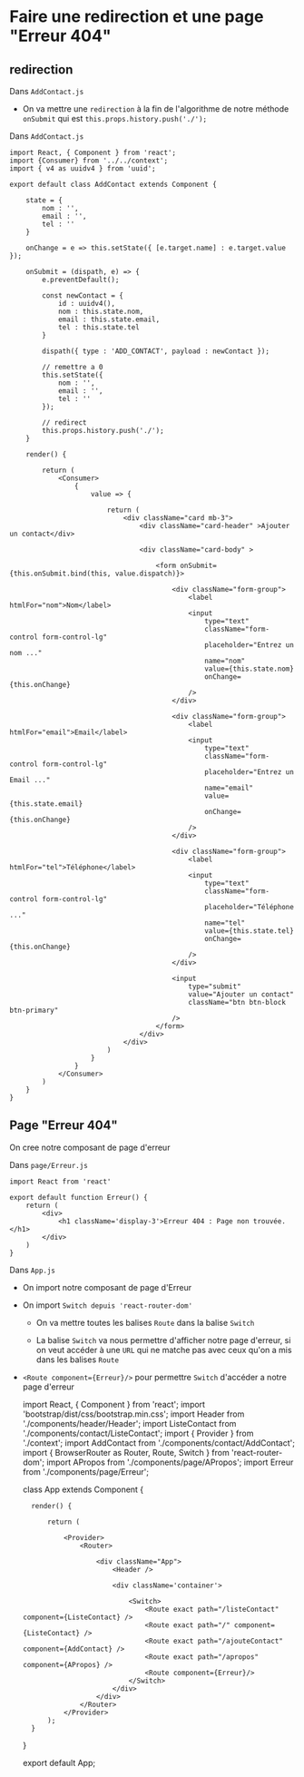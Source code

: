 # Faire une redirection et une page "Erreur 404"


## redirection

Dans `AddContact.js`

- On va mettre une `redirection` à la fin de l'algorithme de notre méthode `onSubmit` qui est `this.props.history.push('./');`

Dans `AddContact.js`

    import React, { Component } from 'react';
    import {Consumer} from '../../context';
    import { v4 as uuidv4 } from 'uuid';

    export default class AddContact extends Component {

        state = {
            nom : '',
            email : '',
            tel : ''
        }

        onChange = e => this.setState({ [e.target.name] : e.target.value });

        onSubmit = (dispath, e) => {
            e.preventDefault();
            
            const newContact = { 
                id : uuidv4(),
                nom : this.state.nom,
                email : this.state.email,
                tel : this.state.tel 
            }

            dispath({ type : 'ADD_CONTACT', payload : newContact });

            // remettre a 0
            this.setState({
                nom : '',
                email : '',
                tel : ''
            });

            // redirect
            this.props.history.push('./');
        }

        render() {

            return (
                <Consumer>
                    {
                        value => {

                            return (
                                <div className="card mb-3">
                                    <div className="card-header" >Ajouter un contact</div>
                    
                                    <div className="card-body" >
                    
                                        <form onSubmit={this.onSubmit.bind(this, value.dispatch)}>
                    
                                            <div className="form-group">
                                                <label htmlFor="nom">Nom</label>
                                                <input
                                                    type="text"
                                                    className="form-control form-control-lg"
                                                    placeholder="Entrez un nom ..."
                                                    name="nom"
                                                    value={this.state.nom}
                                                    onChange={this.onChange}
                                                />
                                            </div>
                    
                                            <div className="form-group">
                                                <label htmlFor="email">Email</label>
                                                <input
                                                    type="text"
                                                    className="form-control form-control-lg"
                                                    placeholder="Entrez un Email ..."
                                                    name="email"
                                                    value={this.state.email}
                                                    onChange={this.onChange}
                                                />
                                            </div>
                    
                                            <div className="form-group">
                                                <label htmlFor="tel">Téléphone</label>
                                                <input
                                                    type="text"
                                                    className="form-control form-control-lg"
                                                    placeholder="Téléphone ..."
                                                    name="tel"
                                                    value={this.state.tel}
                                                    onChange={this.onChange}
                                                />
                                            </div>
                    
                                            <input
                                                type="submit"
                                                value="Ajouter un contact"
                                                className="btn btn-block btn-primary"
                                            />
                                        </form>
                                    </div>
                                </div>
                            )
                        }
                    }
                </Consumer>
            )
        }
    }


## Page "Erreur 404"

On cree notre composant de page d'erreur

Dans `page/Erreur.js`

    import React from 'react'

    export default function Erreur() {
        return (
            <div>
                <h1 className='display-3'>Erreur 404 : Page non trouvée.</h1>
            </div>
        )
    }

Dans `App.js`

- On import notre composant de page d'Erreur

- On import `Switch depuis 'react-router-dom'`

    - On va mettre toutes les balises `Route` dans la balise `Switch`
    
    - La balise `Switch` va nous permettre d'afficher notre page d'erreur, si on veut accéder à une `URL` qui ne matche pas avec ceux qu'on a mis dans les balises `Route`

- `<Route component={Erreur}/>` pour permettre `Switch` d'accéder a notre page d'erreur


    import React, { Component } from 'react';
    import 'bootstrap/dist/css/bootstrap.min.css';
    import Header from './components/header/Header';
    import ListeContact from './components/contact/ListeContact';
    import { Provider } from './context';
    import AddContact from './components/contact/AddContact';
    import { BrowserRouter as Router, Route, Switch } from 'react-router-dom';
    import APropos from './components/page/APropos';
    import Erreur from './components/page/Erreur';


    class App extends Component {

        render() {

            return (

                <Provider>
                    <Router>

                        <div className="App">
                            <Header />

                            <div className='container'>

                                <Switch>
                                    <Route exact path="/listeContact" component={ListeContact} />
                                    <Route exact path="/" component={ListeContact} />
                                    <Route exact path="/ajouteContact" component={AddContact} />
                                    <Route exact path="/apropos" component={APropos} />
                                    <Route component={Erreur}/>
                                </Switch>
                            </div>
                        </div>
                    </Router>
                </Provider>
            ); 
        }
    }

    export default App;

